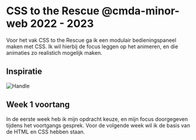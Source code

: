 # CSS to the Rescue @cmda-minor-web 2022 - 2023

Voor het vak CSS to the Rescue ga ik een modulair bedieningspaneel maken met CSS. Ik wil hierbij de focus leggen op het animeren, en die animaties zo realistich mogelijk maken. 

## Inspiratie
![Handle](link)

## Week 1 voortang
In de eerste week heb ik mijn opdracht keuze, en mijn focus doorgegeven tijdens het voortgangs gesprek. Voor de volgende week wil ik de basis van de HTML en CSS hebben staan.